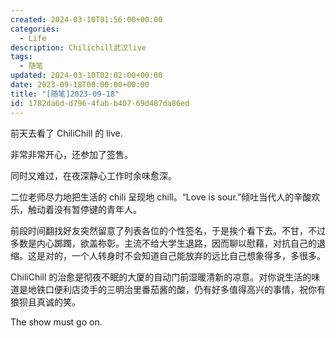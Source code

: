 ```yaml
---
created: 2024-03-10T01:56:00+00:00
categories:
  - Life
description: Chilichill武汉live
tags:
  - 随笔
updated: 2024-03-10T02:02:00+00:00
date: 2023-09-18T00:00:00+00:00
title: "[随笔]2023-09-18"
id: 1782da6d-d796-4fab-b407-69d487da86ed
---
```


前天去看了 ChiliChill 的 live.

非常非常开心，还参加了签售。

同时又难过，在夜深静心工作时余味愈深。

二位老师尽力地把生活的 chili 呈现地 chill。“Love is sour.”倾吐当代人的辛酸欢乐，触动着没有暂停键的青年人。

前段时间翻找好友突然留意了列表各位的个性签名，于是挨个看下去。不甘，不过多数是内心踯躅，欲盖祢彰。主流不给大学生退路，因而聊以慰藉，对抗自己的退缩。这是对的，一个人转身时不会知道自己能放弃的远比自己想象得多，多很多。

ChiliChill 的治愈是彻夜不眠的大厦的自动门前湿暖清新的凉意。对你说生活的味道是地铁口便利店烫手的三明治里番茄酱的酸，仍有好多值得高兴的事情，祝你有狼狈且真诚的笑。

The show must go on.
